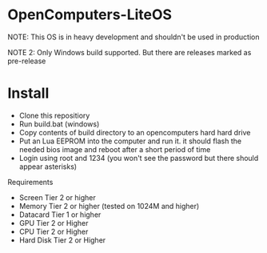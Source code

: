 # OpenComputers-LiteOS


NOTE: This OS is in heavy development and shouldn't be used in production

NOTE 2: Only Windows build supported. But there are releases marked as pre-release

# Install
- Clone this repositiory
- Run build.bat (windows)
- Copy contents of build directory to an opencomputers hard hard drive
- Put an Lua EEPROM into the computer and run it. it should flash the needed bios image and reboot after a short period of time 
- Login using root and 1234 (you won't see the password but there should appear asterisks)

Requirements
 - Screen Tier 2 or higher
 - Memory Tier 2 or higher (tested on 1024M and higher)
 - Datacard Tier 1 or higher
 - GPU Tier 2 or Higher
 - CPU Tier 2 or Higher
 - Hard Disk Tier 2 or Higher
